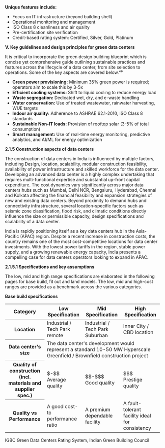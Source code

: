 **Unique features include:**

* Focus on IT infrastructure (beyond building shell)
* Operational monitoring and management
* ISO Class 8 cleanliness and air quality
* Pre-certification site verification
* Credit-based rating system: Certified, Silver, Gold, Platinum

**V. Key guidelines and design principles for green data centers**

It is critical to incorporate the green design building blueprint which is concise yet comprehensive guide outlining sustainable practices and features across the lifecycle of a data center, from site selection to operations. Some of the key aspects are covered below.⁴⁶

* **Green power provisioning:** Minimum 35% green power is required; operators aim to scale this by 3-5x
* **Efficient cooling systems:** Shift to liquid cooling to reduce energy load
* **Waste segregation:** Dedicated wet, dry, and e-waste handling
* **Water conservation:** Use of treated wastewater, rainwater harvesting, WUE targets
* **Indoor air quality:** Adherence to ASHRAE 62.1-2010, ISO Class 8 standards
* **Sustainable Non-IT loads:** Provision of rooftop solar (3-5% of total consumption)
* **Smart management:** Use of real-time energy monitoring, predictive analytics, and AI/ML for energy optimization

**2.1.5 Construction aspects of data centers**

The construction of data centers in India is influenced by multiple factors, including Design, location, scalability, modular construction feasibility, availability of power infrastructure and skilled workforce for the data center. Developing an advanced data center is a highly complex undertaking that requires multi-functional expertise and substantial up-front capital expenditure. The cost dynamics vary significantly across major data centers hubs such as Mumbai, Delhi NCR, Bengaluru, Hyderabad, Chennai and Kolkata affecting the financial feasibility and expansion strategies of new and existing data centers. Beyond proximity to demand hubs and connectivity infrastructure, several location-specific factors such as seismic zone classification, flood risk, and climatic conditions directly influence the size or permissible capacity, design specifications and scalability of a data center.

India is rapidly positioning itself as a key data centers hub in the Asia-Pacific (APAC) region. Despite a recent increase in construction costs, the country remains one of the most cost-competitive locations for data center investments. With the lowest power tariffs in the region, stable power supply, and a growing renewable energy capacity, India presents a compelling case for data centers operators looking to expand in APAC.

**2.1.5.1 Specifications and key assumptions**

The low, mid and high range specifications are elaborated in the following pages for base build, fit out and land models. The low, mid and high-cost ranges are provided as a benchmark across the various categories.

**Base build specifications**

<table><thead><tr><th>Category</th><th>Low Specification</th><th>Mid Specification</th><th>High Specification</th></tr></thead><tbody><tr><th>Location</th><td>Industrial / Tech Park remote</td><td>Industrial / Tech Park Suburban</td><td>Inner City / CBD location</td></tr><tr><th>Data center's size</th><td colspan="3">The data center's development would represent a standard 10-50 MW Hyperscale Greenfield / Brownfield construction project</td></tr><tr><th>Quality of construction (incl. materials and supplier spec.)</th><td>$-$$<br>Average quality</td><td>$$-$$$<br>Good quality</td><td>$$$<br>Prestige quality</td></tr><tr><th>Quality vs Performance</th><td>A good cost-to performance ratio</td><td>A premium dependable facility</td><td>A fault-tolerant facility ideal for consistency</td></tr></tbody></table>

IGBC Green Data Centers Rating System, Indian Green Building Council